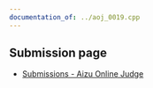 ```yaml
---
documentation_of: ../aoj_0019.cpp
---
```


## Submission page
- [Submissions - Aizu Online Judge](https://onlinejudge.u-aizu.ac.jp/status/users/idat_50me/submissions/1/0019/judge/9467508/C++17)